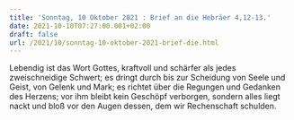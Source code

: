 ```yaml
---
title: 'Sonntag, 10 Oktober 2021 : Brief an die Hebräer 4,12-13.'
date: 2021-10-10T07:27:00.001+02:00
draft: false
url: /2021/10/sonntag-10-oktober-2021-brief-die.html
---
```


Lebendig ist das Wort Gottes, kraftvoll und schärfer als jedes zweischneidige Schwert; es dringt durch bis zur Scheidung von Seele und Geist, von Gelenk und Mark; es richtet über die Regungen und Gedanken des Herzens; vor ihm bleibt kein Geschöpf verborgen, sondern alles liegt nackt und bloß vor den Augen dessen, dem wir Rechenschaft schulden.